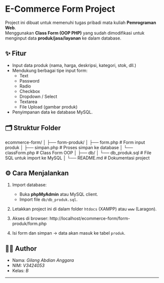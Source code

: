 # E-Commerce Form Project

Project ini dibuat untuk memenuhi tugas pribadi mata kuliah **Pemrograman Web**.  
Menggunakan **Class Form (OOP PHP)** yang sudah dimodifikasi untuk menginput data **produk/jasa/layanan** ke dalam database.  

## ✨ Fitur
- Input data produk (nama, harga, deskripsi, kategori, stok, dll.)
- Mendukung berbagai tipe input form:
  - Text
  - Password
  - Radio
  - Checkbox
  - Dropdown / Select
  - Textarea
  - File Upload (gambar produk)
- Penyimpanan data ke database MySQL.

## 🗂️ Struktur Folder
ecommerce-form/
│
├── form-produk/
│ ├── form.php # Form input produk
│ ├── simpan.php # Proses simpan ke database
│ └── classForm.php # Class Form OOP
│
├── db/
│ └── db_produk.sql # File SQL untuk import ke MySQL
│
└── README.md # Dokumentasi project


## ⚙️ Cara Menjalankan
1. Import database:
   - Buka **phpMyAdmin** atau MySQL client.
   - Import file `db/db_produk.sql`.
2. Letakkan project ini di dalam folder `htdocs` (XAMPP) atau `www` (Laragon).
3. Akses di browser: http://localhost/ecommerce-form/form-produk/form.php

4. Isi form dan simpan → data akan masuk ke tabel `produk`.

## 👨‍💻 Author
- Nama: *Gilang Abdian Anggara*
- NIM: *V3424053*
- Kelas: *B*

---

